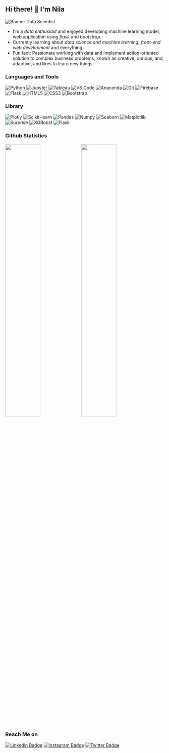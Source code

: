 ## Hi there! 👋 I'm Nila

![Banner Data Scientist](https://user-images.githubusercontent.com/73053128/181452559-ffdf9240-927c-4514-8bea-d223f116af41.jpeg)

- I'm a *data enthusiast* and enjoyed developing machine learning model, web application using *flask* and *bootstrap*. 
- Currently learning about *data science and machine learning*, *front-end web development* and everything.
- Fun fact: Passionate working with data and implement action-oriented solution to complex business problems, known as creative, curious, and, adaptive, and likes to learn new things.
 
### Languages and Tools 

![Python](http://img.shields.io/badge/-Python-3776AB?style=flat-square&logo=python&logoColor=ffffff)
![Jupyter](https://img.shields.io/badge/-Jupyter-%23F05040?style=flat-square&logo=jupyter&logoColor=ffffff)
![Tableau](http://img.shields.io/badge/-Tableau-1F4788?style=flat-square&logo=tableau&logoColor=ffffff)
![VS Code](http://img.shields.io/badge/-VS%20Code-007ACC?style=flat-square&logo=visual-studio-code&logoColor=ffffff)
![Anaconda](http://img.shields.io/badge/-Anaconda-32CD32?style=flat-square&logo=anaconda&logoColor=ffffff)
![Git](https://img.shields.io/badge/-Git-%23F05032?style=flat-square&logo=git&logoColor=%23ffffff)
![Firebase](https://img.shields.io/badge/-Firebase-FFCA28?style=flat-square&logo=firebase&logoColor=000000)
![Flask](https://img.shields.io/badge/-Flask-000000?style=flat-square&logo=flask&logoColor=ffffff)
![HTML5](https://img.shields.io/badge/-HTML5-%23E44D27?style=flat-square&logo=html5&logoColor=ffffff)
![CSS3](https://img.shields.io/badge/-CSS3-%231572B6?style=flat-square&logo=css3)
![Bootstrap](https://img.shields.io/badge/-Bootstrap-563D7C?style=flat-square&logo=Bootstrap&logoColor=ffffff)

### Library
![Plotly](https://img.shields.io/badge/-Plotly-green)
![Scikit-learn](https://img.shields.io/badge/-Scikit--learn-yellow)
![Pandas](https://img.shields.io/badge/-Pandas-black)
![Numpy](https://img.shields.io/badge/-Numpy-orange)
![Seaborn](https://img.shields.io/badge/-Seaborn-blue)
![Matplotlib](https://img.shields.io/badge/-Matplotlib-red)
![Surprise](https://img.shields.io/badge/-Surprise-pink)
![XGBoost](https://img.shields.io/badge/-XGBoost-blueviolet)
![Flask](https://img.shields.io/badge/-Flask-black)

  
### Github Statistics
<p align=left>
  <img width="47%" src="https://github-readme-stats.vercel.app/api?username=uildanila&show_icons=true&hide_border=true&theme=algolia" />
  <img width="47%" src="https://github-readme-streak-stats.herokuapp.com/?user=uildanila&hide_border=true&theme=algolia" />
</p>


### Reach Me on

[![Linkedin Badge](https://img.shields.io/badge/-Linkedin-0077B5?style=flat-square&logo=Linkedin&logoColor=white&link=https://www.linkedin.com/in/nila-wildanul-husna/)](https://www.linkedin.com/in/nila-wildanul-husna/)
[![Instagram Badge](https://img.shields.io/badge/-Instagram-purple?style=flat-square&logo=instagram&logoColor=white&link=https://www.instagram.com/uildanila/)](https://www.instagram.com/uildanila/)
[![Twitter Badge](https://img.shields.io/badge/-Twitter-1DA1F2?style=flat-square&logo=twitter&logoColor=white&link=https://twitter.com/uildanila/)](https://twitter.com/uildanila/)

